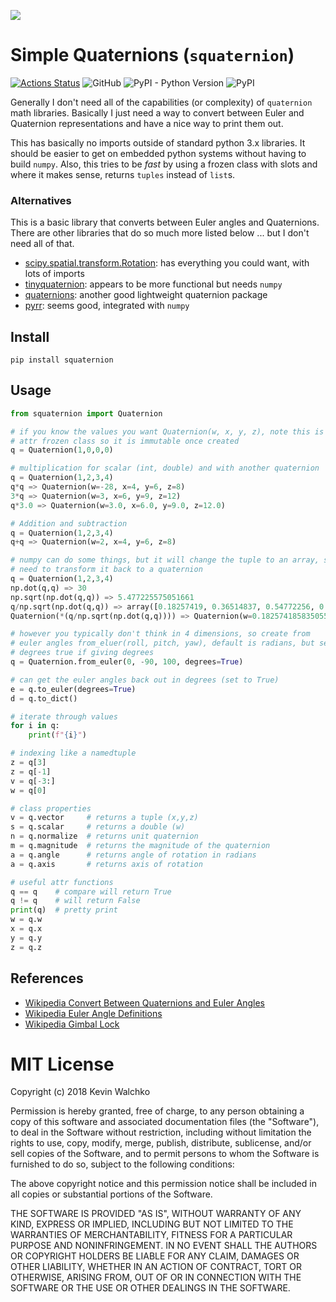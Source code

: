 ![](https://upload.wikimedia.org/wikipedia/commons/thumb/d/d5/Inscription_on_Broom_Bridge_%28Dublin%29_regarding_the_discovery_of_Quaternions_multiplication_by_Sir_William_Rowan_Hamilton.jpg/800px-Inscription_on_Broom_Bridge_%28Dublin%29_regarding_the_discovery_of_Quaternions_multiplication_by_Sir_William_Rowan_Hamilton.jpg)

# Simple Quaternions (`squaternion`)

[![Actions Status](https://github.com/MomsFriendlyRobotCompany/squaternion/workflows/CheckPackage/badge.svg)](https://github.com/MomsFriendlyRobotCompany/squaternion/actions)
![GitHub](https://img.shields.io/github/license/MomsFriendlyRobotCompany/squaternion)
![PyPI - Python Version](https://img.shields.io/pypi/pyversions/squaternion)
![PyPI](https://img.shields.io/pypi/v/squaternion)

Generally I don't need all of the capabilities (or complexity) of `quaternion`
math libraries. Basically I just need a way to convert between Euler and
Quaternion representations and have a nice way to print them out.

This has basically no imports outside of standard python 3.x libraries.
It should be easier to get on embedded python systems without having to build
`numpy`. Also, this tries to be *fast* by using a frozen class with slots and
where it makes sense, returns `tuples` instead of `list`s.

### Alternatives

This is a basic library that converts between Euler angles and Quaternions.
There are other libraries that do so much more listed below ... but I don't
need all of that.

- [scipy.spatial.transform.Rotation](https://docs.scipy.org/doc/scipy/reference/generated/scipy.spatial.transform.Rotation.html#scipy.spatial.transform.Rotation): has everything you could want, with lots of imports
- [tinyquaternion](https://github.com/rezaahmadzadeh/tinyquaternion): appears to be more functional but needs `numpy`
- [quaternions](https://github.com/mjsobrep/quaternions): another good lightweight quaternion package
- [pyrr](https://github.com/adamlwgriffiths/Pyrr): seems good, integrated with `numpy`

## Install

```
pip install squaternion
```

## Usage

```python
from squaternion import Quaternion

# if you know the values you want Quaternion(w, x, y, z), note this is a
# attr frozen class so it is immutable once created
q = Quaternion(1,0,0,0)

# multiplication for scalar (int, double) and with another quaternion
q = Quaternion(1,2,3,4)
q*q => Quaternion(w=-28, x=4, y=6, z=8)
3*q => Quaternion(w=3, x=6, y=9, z=12)
q*3.0 => Quaternion(w=3.0, x=6.0, y=9.0, z=12.0)

# Addition and subtraction
q = Quaternion(1,2,3,4)
q+q => Quaternion(w=2, x=4, y=6, z=8)

# numpy can do some things, but it will change the tuple to an array, so you might
# need to transform it back to a quaternion
q = Quaternion(1,2,3,4)
np.dot(q,q) => 30
np.sqrt(np.dot(q,q)) => 5.477225575051661
q/np.sqrt(np.dot(q,q)) => array([0.18257419, 0.36514837, 0.54772256, 0.73029674])
Quaternion(*(q/np.sqrt(np.dot(q,q)))) => Quaternion(w=0.18257418583505536, x=0.3651483716701107, y=0.5477225575051661, z=0.7302967433402214)

# however you typically don't think in 4 dimensions, so create from
# euler angles from_eluer(roll, pitch, yaw), default is radians, but set
# degrees true if giving degrees
q = Quaternion.from_euler(0, -90, 100, degrees=True)

# can get the euler angles back out in degrees (set to True)
e = q.to_euler(degrees=True)
d = q.to_dict()

# iterate through values
for i in q:
    print(f"{i}")

# indexing like a namedtuple
z = q[3]
z = q[-1]
v = q[-3:]
w = q[0]

# class properties
v = q.vector     # returns a tuple (x,y,z)
s = q.scalar     # returns a double (w)
n = q.normalize  # returns unit quaternion
m = q.magnitude  # returns the magnitude of the quaternion
a = q.angle      # returns angle of rotation in radians
a = q.axis       # returns axis of rotation

# useful attr functions
q == q    # compare will return True
q != q    # will return False
print(q)  # pretty print
w = q.w
x = q.x
y = q.y
z = q.z
```

## References

- [Wikipedia Convert Between Quaternions and Euler Angles](https://en.wikipedia.org/wiki/Conversion_between_quaternions_and_Euler_angles)
- [Wikipedia Euler Angle Definitions](https://en.wikipedia.org/wiki/Euler_angles#Conventions_2)
- [Wikipedia Gimbal Lock](https://en.wikipedia.org/wiki/Gimbal_lock)

# MIT License

Copyright (c) 2018 Kevin Walchko

Permission is hereby granted, free of charge, to any person obtaining a copy
of this software and associated documentation files (the "Software"), to deal
in the Software without restriction, including without limitation the rights
to use, copy, modify, merge, publish, distribute, sublicense, and/or sell
copies of the Software, and to permit persons to whom the Software is
furnished to do so, subject to the following conditions:

The above copyright notice and this permission notice shall be included in all
copies or substantial portions of the Software.

THE SOFTWARE IS PROVIDED "AS IS", WITHOUT WARRANTY OF ANY KIND, EXPRESS OR
IMPLIED, INCLUDING BUT NOT LIMITED TO THE WARRANTIES OF MERCHANTABILITY,
FITNESS FOR A PARTICULAR PURPOSE AND NONINFRINGEMENT. IN NO EVENT SHALL THE
AUTHORS OR COPYRIGHT HOLDERS BE LIABLE FOR ANY CLAIM, DAMAGES OR OTHER
LIABILITY, WHETHER IN AN ACTION OF CONTRACT, TORT OR OTHERWISE, ARISING FROM,
OUT OF OR IN CONNECTION WITH THE SOFTWARE OR THE USE OR OTHER DEALINGS IN THE
SOFTWARE.
